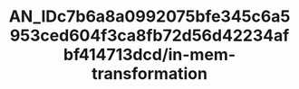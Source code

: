 ---  
schema: schema:AN_IDc7b6a8a0992075bfe345c6a5953ced604f3ca8fb72d56d42234afbf414713dcd/in-mem-transformation  
title: AN_IDc7b6a8a0992075bfe345c6a5953ced604f3ca8fb72d56d42234afbf414713dcd/in-mem-transformation  
organization: Sample Department  
notes: Used in 2 lineage(s)  
resources:  
  - name: AN_IDc7b6a8a0992075bfe345c6a5953ced604f3ca8fb72d56d42234afbf414713dcd/in-mem-transformation 
    url: in-mem://AN_IDc7b6a8a0992075bfe345c6a5953ced604f3ca8fb72d56d42234afbf414713dcd/in-mem-transformation 
    format : DataFrame  
license: None  
category:
  - Education  
maintainer: User  
maintainer_email: UserMail  
---